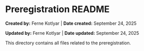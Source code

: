 # Preregistration README

**Created by:** Ferne Kotlyar \| **Date created:** September 24, 2025

**Updated by:** Ferne Kotlyar \| **Date updated:** September 24, 2025

This directory contains all files related to the preregistration.
